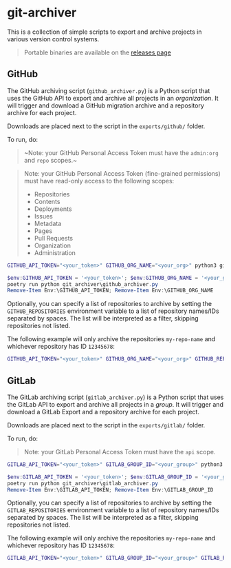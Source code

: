 # git-archiver

This is a collection of simple scripts to export and archive projects in various version control systems.

> Portable binaries are available on the [releases page](https://github.com/IPUdk/git-archiver/releases)

## GitHub

The GitHub archiving script (`github_archiver.py`) is a Python script that uses the GitHub API to export and archive all projects in an *organization*.
It will trigger and download a GitHub migration archive and a repository archive for each project.

Downloads are placed next to the script in the `exports/github/` folder.

To run, do:

> ~Note: your GitHub Personal Access Token must have the `admin:org` and `repo` scopes.~

> Note: your GitHub Personal Access Token (fine-grained permissions) must have read-only access to the following scopes:
> - Repositories
>  - Contents
>  - Deployments
>  - Issues
>  - Metadata
>  - Pages
>  - Pull Requests
> - Organization
>  - Administration
 
```bash
GITHUB_API_TOKEN="<your_token>" GITHUB_ORG_NAME="<your_org>" python3 github_archiver.py
```

```powershell
$env:GITHUB_API_TOKEN = '<your_token>'; $env:GITHUB_ORG_NAME = '<your_group>'
poetry run python git_archiver\github_archiver.py
Remove-Item Env:\GITHUB_API_TOKEN; Remove-Item Env:\GITHUB_ORG_NAME
```

Optionally, you can specify a list of repositories to archive by setting the `GITHUB_REPOSITORIES` environment variable to a list of repository names/IDs separated by spaces. The list will be interpreted as a filter, skipping repositories not listed.

The following example will only archive the repositories `my-repo-name` and whichever repository has ID `12345678`:

```bash
GITHUB_API_TOKEN="<your_token>" GITHUB_ORG_NAME="<your_org>" GITHUB_REPOSITORIES="my-repo-name 12345678" python3 github_archiver.py
```



## GitLab

The GitLab archiving script (`gitlab_archiver.py`) is a Python script that uses the GitLab API to export and archive all projects in a *group*.
It will trigger and download a GitLab Export and a repository archive for each project.

Downloads are placed next to the script in the `exports/gitlab/` folder.

To run, do:

> Note: your GitLab Personal Access Token must have the `api` scope.

```bash
GITLAB_API_TOKEN="<your_token>" GITLAB_GROUP_ID="<your_group>" python3 gitlab_archiver.py
```

```powershell
$env:GITLAB_API_TOKEN = '<your_token>'; $env:GITLAB_GROUP_ID = '<your_group>'
poetry run python git_archiver\gitlab_archiver.py
Remove-Item Env:\GITLAB_API_TOKEN; Remove-Item Env:\GITLAB_GROUP_ID
```

Optionally, you can specify a list of repositories to archive by setting the `GITLAB_REPOSITORIES` environment variable to a list of repository names/IDs separated by spaces. The list will be interpreted as a filter, skipping repositories not listed.

The following example will only archive the repositories `my-repo-name` and whichever repository has ID `12345678`:

```bash
GITLAB_API_TOKEN="<your_token>" GITLAB_GROUP_ID="<your_group>" GITLAB_REPOSITORIES="my-repo-name 12345678" python3 gitlab_archiver.py
```
